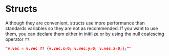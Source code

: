 # Structs

Although they are convenient, structs use more performance than standards variables so they are not as recommended. If you want to use them, you can declare them either in initilize or by using the null coalescing operator `??`.

```json
"v.vec = v.vec ?? {v.vec.x=0; v.vec.y=0; v.vec.z=0;};""
```